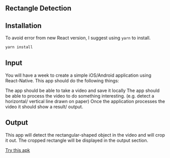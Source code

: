 ## Rectangle Detection
## Installation
To avoid error from new React version, I suggest using ``yarn`` to install.
```bash
yarn install
```
## Input
You will have a week to create a simple iOS/Android application using React-Native. This app should do the following things:

The app should be able to take a video and save it locally
The app should be able to process the video to do something interesting. (e.g. detect a horizontal/ vertical line drawn on paper)
Once the application processes the video it should show a result/ output.

## Output
This app will detect the rectangular-shaped object in the video and will crop it out. The cropped rectangle will be displayed in the output section.

<a href="/Demo/app-release.apk" download style="background-color: 'blue', padding: 10px; border-radius: 10px">
    Try this apk
</a>



